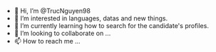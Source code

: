 - 👋 Hi, I’m @TrucNguyen98
- 👀 I’m interested in languages, datas and new things.
- 🌱 I’m currently learning how to search for the candidate's profiles.
- 💞️ I’m looking to collaborate on ...
- 📫 How to reach me ...

<!---
TrucNguyen98/TrucNguyen98 is a ✨ special ✨ repository because its `README.md` (this file) appears on your GitHub profile.
You can click the Preview link to take a look at your changes.
--->
